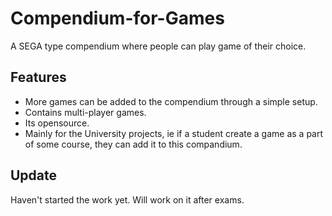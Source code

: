 # Compendium-for-Games
A SEGA type compendium where people can play game of their choice. 

## Features
- More games can be added to the compendium through a simple setup.
- Contains multi-player games.
- Its opensource.
- Mainly for the University projects, ie if a student create a game as a part of some course, they can add it to this compandium.

## Update
Haven't started the work yet. Will work on it after exams.
